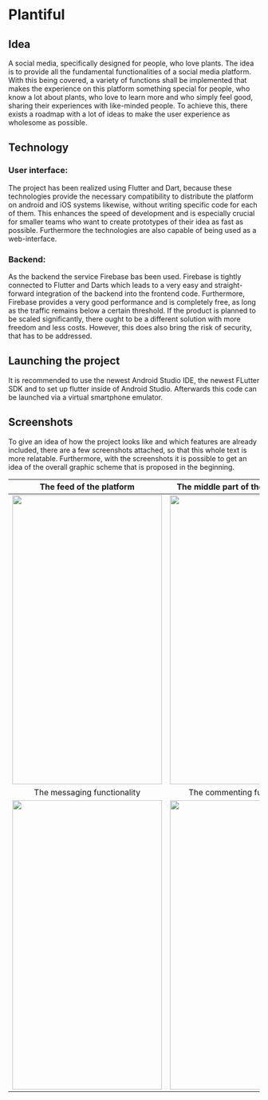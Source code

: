 # Plantiful

## Idea

A social media, specifically designed for people, who love plants.
The idea is to provide all the fundamental functionalities of a social
media platform. With this being covered, a variety of functions shall be
implemented that makes the experience on this platform something special
for people, who know a lot about plants, who love to learn more and who
simply feel good, sharing their experiences with like-minded people.
To achieve this, there exists a roadmap with a lot of ideas to make the
user experience as wholesome as possible.

## Technology

### User interface:
The project has been realized using Flutter and Dart, because these
technologies provide the necessary compatibility to distribute the
platform on android and iOS systems likewise, without writing specific
code for each of them. This enhances the speed of development and is
especially crucial for smaller teams who want to create prototypes of their
idea as fast as possible. Furthermore the technologies are also capable of
being used as a web-interface.

### Backend:
As the backend the service Firebase bas been used. Firebase is tightly connected
to Flutter and Darts which leads to a very easy and straight-forward integration
of the backend into the frontend code. Furthermore, Firebase provides a very good
performance and is completely free, as long as the traffic remains below a certain
threshold. If the product is planned to be scaled significantly, there ought to
be a different solution with more freedom and less costs. However, this does also
bring the risk of security, that has to be addressed.

## Launching the project
It is recommended to use the newest Android Studio IDE, the newest FLutter SDK and to
set up flutter inside of Android Studio. Afterwards this code can be launched via a
virtual smartphone emulator.

## Screenshots
To give an idea of how the project looks like and which features are already included, there
are a few screenshots attached, so that this whole text is more relatable. Furthermore, with
the screenshots it is possible to get an idea of the overall graphic scheme that is proposed
in the beginning.

The feed of the platform            |  The middle part of the profile page
:-------------------------:|:-------------------------:
<img src="https://github.com/Gauerdia/plantopia/blob/master/readme_content/screenshot_feed.png?raw=true" width="300" height="580">  |  <img src="https://github.com/Gauerdia/plantopia/blob/master/readme_content/screenshot_profile.png?raw=true" width="300" height="580">
The messaging functionality         |  The commenting functionality
<img src="https://github.com/Gauerdia/plantopia/blob/master/readme_content/screenshot_messaging.png?raw=true" width="300" height="580">  |  <img src="https://github.com/Gauerdia/plantopia/blob/master/readme_content/screenshot_commenting.png?raw=true" width="300" height="580">
